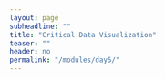 ```yaml
---
layout: page
subheadline: ""
title: "Critical Data Visualization"
teaser: ""
header: no
permalink: "/modules/day5/"
---
```

